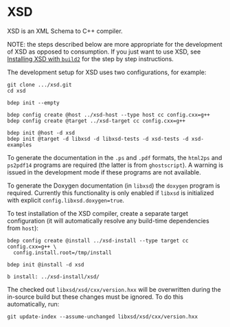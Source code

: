 # XSD

XSD is an XML Schema to C++ compiler.

NOTE: the steps described below are more appropriate for the development of
XSD as opposed to consumption. If you just want to use XSD, see [Installing
XSD with `build2`](https://codesynthesis.com/products/xsd/doc/install-build2.xhtml)
for the step by step instructions.

The development setup for XSD uses two configurations, for example:

```
git clone .../xsd.git
cd xsd

bdep init --empty

bdep config create @host ../xsd-host --type host cc config.cxx=g++
bdep config create @target ../xsd-target cc config.cxx=g++

bdep init @host -d xsd
bdep init @target -d libxsd -d libxsd-tests -d xsd-tests -d xsd-examples

```

To generate the documentation in the `.ps` and `.pdf` formats, the `html2ps`
and `ps2pdf14` programs are required (the latter is from `ghostscript`). A
warning is issued in the development mode if these programs are not available.

To generate the Doxygen documentation (in `libxsd`) the `doxygen` program is
required. Currently this functionality is only enabled if `libxsd` is
initialized with explicit `config.libxsd.doxygen=true`.

To test installation of the XSD compiler, create a separate target
configuration (it will automatically resolve any build-time dependencies from
`host`):

```
bdep config create @install ../xsd-install --type target cc config.cxx=g++ \
  config.install.root=/tmp/install

bdep init @install -d xsd

b install: ../xsd-install/xsd/
```

The checked out `libxsd/xsd/cxx/version.hxx` will be overwritten during the
in-source build but these changes must be ignored. To do this automatically,
run:

```
git update-index --assume-unchanged libxsd/xsd/cxx/version.hxx
```
